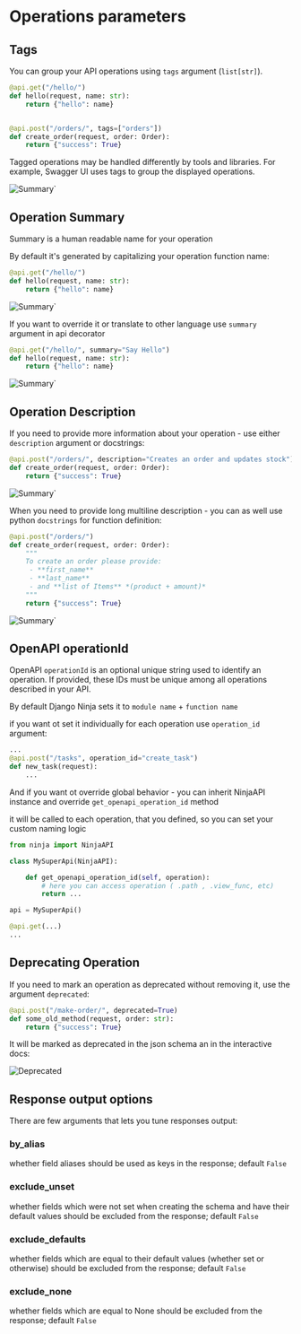 # Operations parameters

## Tags

You can group your API operations using `tags` argument (`list[str]`). 
```Python hl_lines="6"
@api.get("/hello/")
def hello(request, name: str):
    return {"hello": name}


@api.post("/orders/", tags=["orders"])
def create_order(request, order: Order):
    return {"success": True}

```

Tagged operations may be handled differently by tools and libraries. For example, Swagger UI uses tags to group the displayed operations.

![Summary`](../img/operation_tags.png)


## Operation Summary

Summary is a human readable name for your operation

By default it's generated by capitalizing your operation function name:

```Python hl_lines="2"
@api.get("/hello/")
def hello(request, name: str):
    return {"hello": name}
```

![Summary`](../img/operation_summary_default.png)

If you want to override it or translate to other language use `summary` argument in api decorator

```Python hl_lines="1"
@api.get("/hello/", summary="Say Hello")
def hello(request, name: str):
    return {"hello": name}
```

![Summary`](../img/operation_summary.png)

## Operation Description

If you need to provide more information about your operation - use either `description` argument or docstrings:


```Python hl_lines="1"
@api.post("/orders/", description="Creates an order and updates stock")
def create_order(request, order: Order):
    return {"success": True}
```

![Summary`](../img/operation_description.png)

When you need to provide long multiline description - you can as well use python `docstrings` for function definition:

```Python hl_lines="4 5 6 7"
@api.post("/orders/")
def create_order(request, order: Order):
    """
    To create an order please provide:
     - **first_name**
     - **last_name**
     - and **list of Items** *(product + amount)*
    """
    return {"success": True}

```

![Summary`](../img/operation_description_docstring.png)


## OpenAPI operationId

OpenAPI `operationId` is an optional unique string used to identify an operation. If provided, these IDs must be unique among all operations described in your API.

By default Django Ninja sets it to `module name` + `function name`

if you want ot set it individually for each operation use `operation_id` argument:

```Python hl_lines="2"
...
@api.post("/tasks", operation_id="create_task")
def new_task(request):
    ...
```

And if you want ot override global behavior - you can inherit NinjaAPI instance and override `get_openapi_operation_id` method

it will be called to each operation, that you defined, so you can set your custom naming logic

```Python hl_lines="5 6 7 9"
from ninja import NinjaAPI

class MySuperApi(NinjaAPI):

    def get_openapi_operation_id(self, operation):
        # here you can access operation ( .path , .view_func, etc) 
        return ...

api = MySuperApi()

@api.get(...)
...
```



## Deprecating Operation

If you need to mark an operation as deprecated without removing it, use the argument `deprecated`:

```Python hl_lines="1"
@api.post("/make-order/", deprecated=True)
def some_old_method(request, order: str):
    return {"success": True}
```

It will be marked as deprecated in the json schema an in the interactive docs:

![Deprecated](../img/deprecated.png)

## Response output options

There are few arguments that lets you tune responses output:

### by_alias

whether field aliases should be used as keys in the response; default `False`

### exclude_unset

whether fields which were not set when creating the schema and have their default values should be excluded from the response; default `False`

### exclude_defaults

whether fields which are equal to their default values (whether set or otherwise) should be excluded from the response; default `False`

### exclude_none

whether fields which are equal to None should be excluded from the response; default `False`

